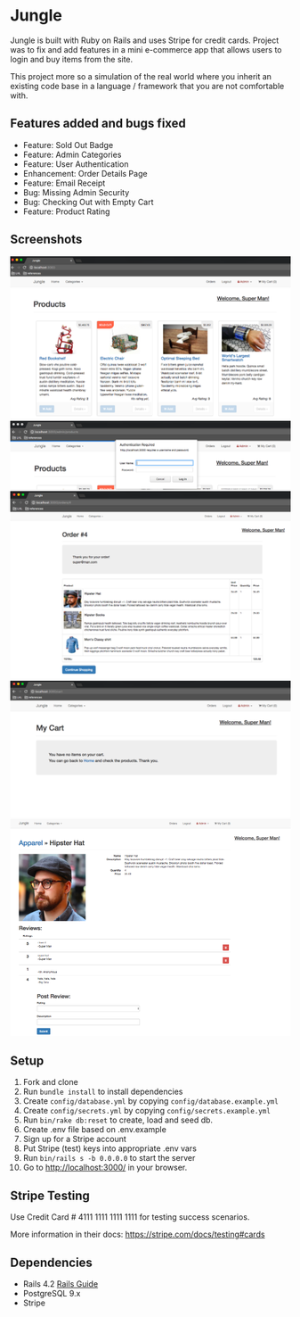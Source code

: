 # Jungle

Jungle is built with Ruby on Rails and uses Stripe for credit cards. Project was to fix and add features in a mini e-commerce app that allows users to login and buy items from the site.

This project more so a simulation of the real world where you inherit an existing code base in a language / framework that you are not comfortable with.

## Features added and bugs fixed

* Feature: Sold Out Badge
* Feature: Admin Categories
* Feature: User Authentication
* Enhancement: Order Details Page
* Feature: Email Receipt
* Bug: Missing Admin Security
* Bug: Checking Out with Empty Cart
* Feature: Product Rating

## Screenshots

!["Screenshot of the home page"](https://github.com/ervinlouieong/jungle-rails/blob/master/docs/home_page.png)
!["Screenshot of the admin authentication"](https://github.com/ervinlouieong/jungle-rails/blob/master/docs/admin_authentication.png)
!["Screenshot of a specific order page"](https://github.com/ervinlouieong/jungle-rails/blob/master/docs/specific_order_page.png)
!["Screenshot of the cart page with no item"](https://github.com/ervinlouieong/jungle-rails/blob/master/docs/cart_page_with_no_item.png)
!["Screenshot of a product page with review"](https://github.com/ervinlouieong/jungle-rails/blob/master/docs/product_page_with_reviews.png)

## Setup

1. Fork and clone
2. Run `bundle install` to install dependencies
3. Create `config/database.yml` by copying `config/database.example.yml`
4. Create `config/secrets.yml` by copying `config/secrets.example.yml`
5. Run `bin/rake db:reset` to create, load and seed db.
6. Create .env file based on .env.example
7. Sign up for a Stripe account
8. Put Stripe (test) keys into appropriate .env vars
9. Run `bin/rails s -b 0.0.0.0` to start the server
10. Go to <http://localhost:3000/> in your browser.

## Stripe Testing

Use Credit Card # 4111 1111 1111 1111 for testing success scenarios.

More information in their docs: <https://stripe.com/docs/testing#cards>

## Dependencies

* Rails 4.2 [Rails Guide](http://guides.rubyonrails.org/v4.2/)
* PostgreSQL 9.x
* Stripe
